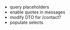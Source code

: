 -   query placeholders
-   enable quotes in messages
-   modify DTO for /contact?
-   populate selects

